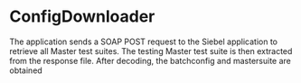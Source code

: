 # ConfigDownloader
The application sends a SOAP POST request to the Siebel application to retrieve all Master test suites.
The testing Master test suite is then extracted from the response file. 
After decoding, the batchconfig and mastersuite are obtained  